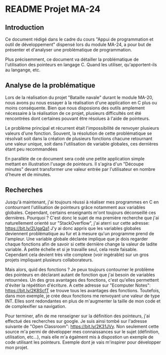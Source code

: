 # README Projet MA-24

## Introduction

Ce document rédigé dans le cadre du cours "Appui de programmation et outil de développement" dispensé lors du module MA-24, a pour but de présenter et d'analyser une problématique de programmation.

Plus précisemment, ce document va détailler la problématique de l'utilisation des pointeurs en langage C. Quand les utiliser, qu'apportent-ils au langange, etc.

## Analyse de la problématique

Lors de la réalisation du projet "Bataille navale" durant le module MA-20, nous avons pu nous essayer à la réalisation d'une application en C plus ou moins conséquente. Bien que nous disposions des outils amplement nécessaire à la réalisation de ce projet, plusieurs difficultés ont été rencontrées dont certaines pouvant être résolues à l'aide de pointeurs.

Le problème principal et récurrent était l'impossibilité de renvoyer plusieurs valeurs d'une fonction. Souvent, la résolution de cette problématique se résolvait soit dans la création de plusieurs fonctions chacune retournant une valeur unique, soit dans l'utilisation de variable globales, ces dernières étant peu recommandées

En parallèle de ce document sera codé une petite application simple mettant en illustration l'usage de pointeurs. Il s'agira d'un "Découpe minutes" devant transformer une valeur entrée par l'utilisateur en nombre d'heure et de minutes.

## Recherches

Jusqu'à maintenant, j'ai toujours réussi à réaliser mes programmes en C en contournant l'utilisation de pointeurs grâce notamment aux variables globales. Cependant, certains enseignants m'ont toujours déconseillé ces dernières. Pourquoi ? C'est donc le sujet de ma première recherche que j'ai naturellement orienté sur "StackOverflow", j'ai aterri sur cette adresse: https://bit.ly/2UgaQa1
J'y ai donc appris que les variables globales deviennent problématique au fur et à mesure qu'un programme prend de l'ampleur. Une variable globale déclarée implique que je dois regarder chaque fonctions afin de savoir si cette dernière change la valeur de ladite variable. À petite échelle et si je travaille seul, cela reste faisable. Cependant cela devient très vite complexe (voir ingérable) sur un gros projets impliquant plusieurs collaborateurs.

Mais alors, quid des fonctions ? Je peux toujours contourner le problème des pointeurs en déclarant autant de fonction que j'ai besoin de variables retournées. Un des gros avantages des fonctions, c'est qu'elles permettent d'éviter la répétition d'écriture.
À cette adresse sur "Ecomputer Notes": https://bit.ly/2K8ScfT se trouve tous les avantages des fonctions. Toutefois, dans mon exemple, je crée deux fonctions me renvoyant une valeur de type INT. Elles sont redondantes en plus de m'augmenter la taille de mon code et de complexifier sa navigation.

Pour terminer, afin de me renseigner sur la définition des pointeurs, j'ai effectué des recherches sur google. Je suis ainsi tombé sur l'adresse suivante de "Open Classroom": https://bit.ly/2K31JVy.
Non seulement cette source m'a permi de développer mes connaissances sur le sujet (définition, utilisation, etc...), mais elle m'a égalment mis à dispostion un exemple de code utilisant les pointeurs. Exemple dont je vais m'inspirer pour développer mon projet.
